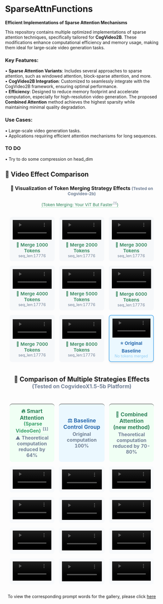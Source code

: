 # SparseAttnFunctions  
**Efficient Implementations of Sparse Attention Mechanisms**  

This repository contains multiple optimized implementations of sparse attention techniques, specifically tailored for **CogVideo2B**. These modifications enhance computational efficiency and memory usage, making them ideal for large-scale video generation tasks.

### Key Features:  
• **Sparse Attention Variants**: Includes several approaches to sparse attention, such as windowed attention, block-sparse attention, and more.  
• **CogVideo2B Integration**: Customized to seamlessly integrate with the CogVideo2B framework, ensuring optimal performance.  
• **Efficiency**: Designed to reduce memory footprint and accelerate computation, especially for high-resolution video generation. The proposed **Combined Attention** method achieves the highest sparsity while maintaining minimal quality degradation.

### Use Cases:  
• Large-scale video generation tasks.  
• Applications requiring efficient attention mechanisms for long sequences.  

### TO DO  
• Try to do some compression on head_dim  

## 🎥 Video Effect Comparison

<div align="center">

### 🔄 Visualization of Token Merging Strategy Effects <small style="color: #718096;">(Tested on Cogvideo-2b)</small>
<span style="display: inline-flex; align-items: baseline; font-size: 0.98em;">
  <a href="https://arxiv.org/abs/2210.09461" 
     style="color: #2f855a; text-decoration: none; border-bottom: 1px dotted #68d391; padding-bottom: 1px;"
     title="Token Merging: Your ViT But Faster"
     target="_blank">
    (Token Merging: Your ViT But Faster<sup style="font-size: 0.75em; color: #718096; margin-left: 2px;">[1]</sup>)
  </a>
  <span style="color: #718096; margin-left: 12px;"></span>
</span>

<table style="width: 100%; table-layout: fixed; border-collapse: separate; border-spacing: 15px;">
  <!-- First Row -->
  <tr>
    <td style="padding: 10px; background: #f6f8fa; border-radius: 8px; text-align: center;">
      <video src="https://github.com/user-attachments/assets/6d60c797-f556-4b31-9b26-74ad3762a4a7" width="100%" controls autoplay loop></video>
      <div style="margin-top: 8px; font-size: 0.95em;">
        <span style="color: #2f855a; font-weight: 600;">🔄 Merge 1000 Tokens</span><br>
        <small style="color: #718096;">seq_len:17776</small>
      </div>
    </td>
    <td style="padding: 10px; background: #f6f8fa; border-radius: 8px; text-align: center;">
       <video src="https://github.com/user-attachments/assets/807743be-4163-4dfa-a6b5-ac2a326db553" width="100%" controls autoplay loop></video>
      <div style="margin-top: 8px; font-size: 0.95em;">
        <span style="color: #2f855a; font-weight: 600;">🔄 Merge 2000 Tokens</span><br>
        <small style="color: #718096;">seq_len:17776</small>
      </div>
    </td>
    <td style="padding: 10px; background: #f6f8fa; border-radius: 8px; text-align: center;">
      <video src="https://github.com/user-attachments/assets/43a0ef78-32ff-4aad-94e7-bf05e453cb7f" width="100%" controls autoplay loop></video>
      <div style="margin-top: 8px; font-size: 0.95em;">
        <span style="color: #2f855a; font-weight: 600;">🔄 Merge 3000 Tokens</span><br>
        <small style="color: #718096;">seq_len:17776</small>
      </div>
    </td>
  </tr>

  <!-- Second Row -->
  <tr>
    <td style="padding: 10px; background: #f6f8fa; border-radius: 8px; text-align: center;">
      <video src="https://github.com/user-attachments/assets/decba662-3fa5-4303-b3e8-d48bb8616946" width="100%" controls autoplay loop></video>
      <div style="margin-top: 8px; font-size: 0.95em;">
        <span style="color: #2f855a; font-weight: 600;">🔄 Merge 4000 Tokens</span><br>
        <small style="color: #718096;">seq_len:17776</small>
      </div>
    </td>
    <td style="padding: 10px; background: #f6f8fa; border-radius: 8px; text-align: center;">
    <video src="https://github.com/user-attachments/assets/fe9ed822-919c-44b5-bcf0-9fa6359f49aa" width="100%" controls autoplay loop></video>
      <div style="margin-top: 8px; font-size: 0.95em;">
        <span style="color: #2f855a; font-weight: 600;">🔄 Merge 5000 Tokens</span><br>
        <small style="color: #718096;">seq_len:17776</small>
      </div>
    </td>
    <td style="padding: 10px; background: #f6f8fa; border-radius: 8px; text-align: center;">
      <video src="https://github.com/user-attachments/assets/12bff894-0cc2-4195-82ab-5029ba08b589" width="100%" controls autoplay loop></video>
      <div style="margin-top: 8px; font-size: 0.95em;">
        <span style="color: #2f855a; font-weight: 600;">🔄 Merge 6000 Tokens</span><br>
        <small style="color: #718096;">seq_len:17776</small>
      </div>
    </td>
  </tr>

  <!-- Third Row -->
  <tr>
    <td style="padding: 10px; background: #f6f8fa; border-radius: 8px; text-align: center;">
       <video src="https://github.com/user-attachments/assets/02a42f2a-e201-4fb6-9f9e-d3bf989d3374" width="100%" controls autoplay loop></video>
      <div style="margin-top: 8px; font-size: 0.95em;">
        <span style="color: #2f855a; font-weight: 600;">🔄 Merge 7000 Tokens</span><br>
        <small style="color: #718096;">seq_len:17776</small>
      </div>
    </td>
    <td style="padding: 10px; background: #f6f8fa; border-radius: 8px; text-align: center;">
      <video src="https://github.com/user-attachments/assets/2cb81c40-b333-4856-85f9-f57d815b22a6" width="100%" controls autoplay loop></video>
      <div style="margin-top: 8px; font-size: 0.95em;">
        <span style="color: #2f855a; font-weight: 600;">🔄 Merge 8000 Tokens</span><br>
        <small style="color: #718096;">seq_len:17776</small>
      </div>
    </td>
    <td style="padding: 10px; background: #ebf8ff; border: 2px solid #63b3ed; border-radius: 8px; text-align: center; box-shadow: 0 4px 6px -1px rgba(0, 0, 0, 0.1);">
       <video src="https://github.com/user-attachments/assets/1f150e0b-90e0-4bf8-ac5d-4596f2266550" width="100%" controls autoplay loop></video>
      <div style="margin-top: 8px; font-size: 0.95em;">
        <span style="color: #2b6cb0; font-weight: 700;">⭐ Original Baseline</span><br>
        <small style="color: #90cdf4;">No tokens merged</small>
      </div>
    </td>
  </tr>
</table>

## 🎯 Comparison of Multiple Strategies Effects <small style="color: #718096;">(Tested on CogvideoX1.5-5b Platform)</small>

<div align="center" style="margin: 2rem 0;">

<table style="width: 100%; table-layout: fixed; border-collapse: separate; border-spacing: 15px;">
  <!-- Header -->
  <tr>
    <th style="padding: 12px; background: #f0fff4; border-radius: 8px; text-align: center; width: 33%;">
      <div style="font-size: 1.1em; color: #2f855a;">
        🔥 Smart Attention
      <span style="font-size: 0.9em; margin-left: 6px;">
        <a href="https://arxiv.org/abs/2502.01776" 
          style="color: #38a169; 
                  text-decoration: none;
                  border-bottom: 1px solid #c6f6d5;
                  padding-bottom: 1px;
                  transition: all 0.2s ease;"
          title="View Sparse VideoGen Paper"
          target="_blank">
          (Sparse VideoGen)
          <sup style="font-size: 0.8em; 
                    color: #718096;
                    vertical-align: super;
                    margin-left: 2px;">[1]</sup>
        </a>
      </span>
        <div style="font-size: 0.9em; color: #718096; margin-top: 4px;">
          ▲ Theoretical computation reduced by 64%
        </div>
      </div>
    </th>
    <th style="padding: 12px; background: #ebf8ff; border-radius: 8px; text-align: center; width: 34%;">
      <div style="font-size: 1.1em; color: #2b6cb0;">
        ⚖️ Baseline Control Group
        <div style="font-size: 0.9em; color: #718096; margin-top: 4px;">Original computation 100%</div>
      </div>
    </th>
    <th style="padding: 12px; background: #f0fff4; border-radius: 8px; text-align: center; width: 33%;">
      <div style="font-size: 1.1em; color: #2f855a;">
        🔄 Combined Attention (new method)
        <div style="font-size: 0.9em; color: #718096; margin-top: 4px;">Theoretical computation reduced by 70-80%</div>
      </div>
    </th>
  </tr>
  
  <!-- Video Comparison Rows -->
  <tr valign="top">
    <!-- Smart Attention -->
    <td style="padding: 10px; background: #f8fafc; border-radius: 8px;">
       <video src="https://github.com/user-attachments/assets/f09afe74-40b3-4362-8340-a8735a69b4ed" width="100%" controls autoplay loop></video>
    </td>
     <!-- Baseline -->
    <td style="padding: 10px; background: #f8fafc; border-radius: 8px;">
      <video src="https://github.com/user-attachments/assets/3d356b84-8d02-4167-b149-e430bbea31bf" width="100%" controls autoplay loop></video>
    </td>
    <!-- Combined Attention -->
    <td style="padding: 10px; background: #f8fafc; border-radius: 8px;">
       <video src="https://github.com/user-attachments/assets/3d80f62f-e85c-4d30-a9d7-ac77fe5346b3" width="100%" controls autoplay loop></video>
    </td>
  </tr>

  <!-- Additional Video Comparison Groups -->
  <tr valign="top">
    <td style="padding: 10px; background: #f8fafc; border-radius: 8px;">
       <video src="https://github.com/user-attachments/assets/09e7967a-bc1e-42d0-a2cd-cf4e537f2d70" width="100%" controls autoplay loop></video>
    </td>
    <td style="padding: 10px; background: #f8fafc; border-radius: 8px;">
       <video src="https://github.com/user-attachments/assets/b50d7b7d-39fc-4e62-9af3-e817df2db022" width="100%" controls autoplay loop></video>
    </td>
    <td style="padding: 10px; background: #f8fafc; border-radius: 8px;">
       <video src="https://github.com/user-attachments/assets/49eb8ff6-223a-47ad-90b8-e1bae7cc123c" width="100%" controls autoplay loop></video>
    </td>
  </tr>
  
  <tr valign="top">
    <td style="padding: 10px; background: #f8fafc; border-radius: 8px;">
       <video src="https://github.com/user-attachments/assets/d6bdff00-6745-4103-8fac-08ee09309237" width="100%" controls autoplay loop></video>
    </td>
    <td style="padding: 10px; background: #f8fafc; border-radius: 8px;">
       <video src="https://github.com/user-attachments/assets/62d2d654-6852-4f64-b50c-d8ea55b5545a" width="100%" controls autoplay loop></video>
    </td>
    <td style="padding: 10px; background: #f8fafc; border-radius: 8px;">
      <video src="https://github.com/user-attachments/assets/6abf658f-8ab9-437f-955b-2d6964582f8e" width="100%" controls autoplay loop></video>
    </td>
  </tr>
  
  <tr valign="top">
    <td style="padding: 10px; background: #f8fafc; border-radius: 8px;">
       <video src="https://github.com/user-attachments/assets/3aa89b79-6777-4d4f-8fdd-639cfdf64097" width="100%" controls autoplay loop></video>
    </td>
     <td style="padding: 10px; background: #f8fafc; border-radius: 8px;">
       <video src="https://github.com/user-attachments/assets/dd15be39-b4d9-4cae-8b1b-9d201bdd1002" width="100%" controls autoplay loop></video>
    </td>
    <td style="padding: 10px; background: #f8fafc; border-radius: 8px;">
       <video src="https://github.com/user-attachments/assets/cea775b3-0364-4fe2-aa99-4936f8d56ac9" width="100%" controls autoplay loop></video>
    </td>
  </tr>
</table>

To view the corresponding prompt words for the gallery, please click [here](prompts.txt)
</div>
